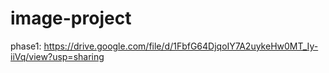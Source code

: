 # image-project
 phase1:  https://drive.google.com/file/d/1FbfG64DjqoIY7A2uykeHw0MT_Iy-iiVq/view?usp=sharing
